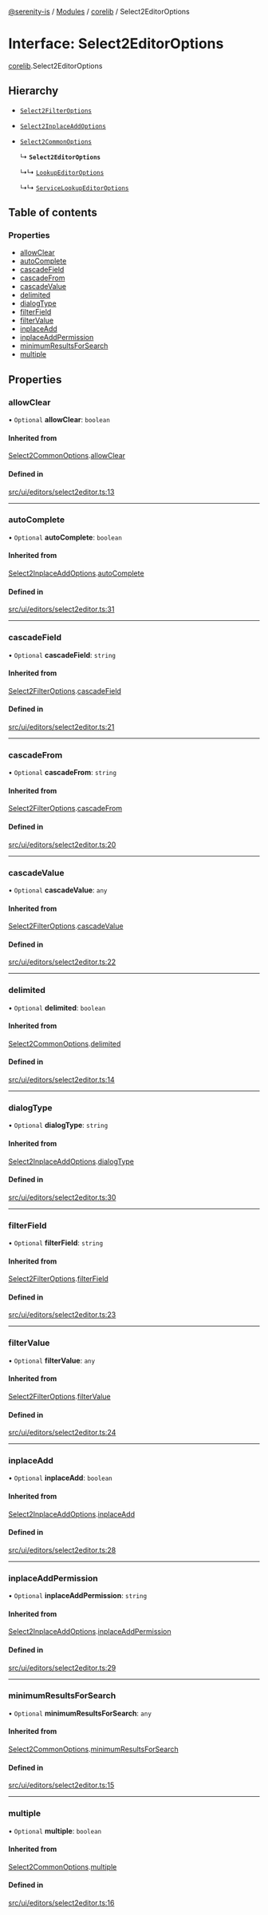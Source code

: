 [@serenity-is](../README.md) / [Modules](../modules.md) / [corelib](../modules/corelib.md) / Select2EditorOptions

# Interface: Select2EditorOptions

[corelib](../modules/corelib.md).Select2EditorOptions

## Hierarchy

- [`Select2FilterOptions`](corelib.Select2FilterOptions.md)

- [`Select2InplaceAddOptions`](corelib.Select2InplaceAddOptions.md)

- [`Select2CommonOptions`](corelib.Select2CommonOptions.md)

  ↳ **`Select2EditorOptions`**

  ↳↳ [`LookupEditorOptions`](corelib.LookupEditorOptions.md)

  ↳↳ [`ServiceLookupEditorOptions`](corelib.ServiceLookupEditorOptions.md)

## Table of contents

### Properties

- [allowClear](corelib.Select2EditorOptions.md#allowclear)
- [autoComplete](corelib.Select2EditorOptions.md#autocomplete)
- [cascadeField](corelib.Select2EditorOptions.md#cascadefield)
- [cascadeFrom](corelib.Select2EditorOptions.md#cascadefrom)
- [cascadeValue](corelib.Select2EditorOptions.md#cascadevalue)
- [delimited](corelib.Select2EditorOptions.md#delimited)
- [dialogType](corelib.Select2EditorOptions.md#dialogtype)
- [filterField](corelib.Select2EditorOptions.md#filterfield)
- [filterValue](corelib.Select2EditorOptions.md#filtervalue)
- [inplaceAdd](corelib.Select2EditorOptions.md#inplaceadd)
- [inplaceAddPermission](corelib.Select2EditorOptions.md#inplaceaddpermission)
- [minimumResultsForSearch](corelib.Select2EditorOptions.md#minimumresultsforsearch)
- [multiple](corelib.Select2EditorOptions.md#multiple)

## Properties

### allowClear

• `Optional` **allowClear**: `boolean`

#### Inherited from

[Select2CommonOptions](corelib.Select2CommonOptions.md).[allowClear](corelib.Select2CommonOptions.md#allowclear)

#### Defined in

[src/ui/editors/select2editor.ts:13](https://github.com/serenity-is/serenity/blob/master/packages/corelib/src/ui/editors/select2editor.ts#L13)

___

### autoComplete

• `Optional` **autoComplete**: `boolean`

#### Inherited from

[Select2InplaceAddOptions](corelib.Select2InplaceAddOptions.md).[autoComplete](corelib.Select2InplaceAddOptions.md#autocomplete)

#### Defined in

[src/ui/editors/select2editor.ts:31](https://github.com/serenity-is/serenity/blob/master/packages/corelib/src/ui/editors/select2editor.ts#L31)

___

### cascadeField

• `Optional` **cascadeField**: `string`

#### Inherited from

[Select2FilterOptions](corelib.Select2FilterOptions.md).[cascadeField](corelib.Select2FilterOptions.md#cascadefield)

#### Defined in

[src/ui/editors/select2editor.ts:21](https://github.com/serenity-is/serenity/blob/master/packages/corelib/src/ui/editors/select2editor.ts#L21)

___

### cascadeFrom

• `Optional` **cascadeFrom**: `string`

#### Inherited from

[Select2FilterOptions](corelib.Select2FilterOptions.md).[cascadeFrom](corelib.Select2FilterOptions.md#cascadefrom)

#### Defined in

[src/ui/editors/select2editor.ts:20](https://github.com/serenity-is/serenity/blob/master/packages/corelib/src/ui/editors/select2editor.ts#L20)

___

### cascadeValue

• `Optional` **cascadeValue**: `any`

#### Inherited from

[Select2FilterOptions](corelib.Select2FilterOptions.md).[cascadeValue](corelib.Select2FilterOptions.md#cascadevalue)

#### Defined in

[src/ui/editors/select2editor.ts:22](https://github.com/serenity-is/serenity/blob/master/packages/corelib/src/ui/editors/select2editor.ts#L22)

___

### delimited

• `Optional` **delimited**: `boolean`

#### Inherited from

[Select2CommonOptions](corelib.Select2CommonOptions.md).[delimited](corelib.Select2CommonOptions.md#delimited)

#### Defined in

[src/ui/editors/select2editor.ts:14](https://github.com/serenity-is/serenity/blob/master/packages/corelib/src/ui/editors/select2editor.ts#L14)

___

### dialogType

• `Optional` **dialogType**: `string`

#### Inherited from

[Select2InplaceAddOptions](corelib.Select2InplaceAddOptions.md).[dialogType](corelib.Select2InplaceAddOptions.md#dialogtype)

#### Defined in

[src/ui/editors/select2editor.ts:30](https://github.com/serenity-is/serenity/blob/master/packages/corelib/src/ui/editors/select2editor.ts#L30)

___

### filterField

• `Optional` **filterField**: `string`

#### Inherited from

[Select2FilterOptions](corelib.Select2FilterOptions.md).[filterField](corelib.Select2FilterOptions.md#filterfield)

#### Defined in

[src/ui/editors/select2editor.ts:23](https://github.com/serenity-is/serenity/blob/master/packages/corelib/src/ui/editors/select2editor.ts#L23)

___

### filterValue

• `Optional` **filterValue**: `any`

#### Inherited from

[Select2FilterOptions](corelib.Select2FilterOptions.md).[filterValue](corelib.Select2FilterOptions.md#filtervalue)

#### Defined in

[src/ui/editors/select2editor.ts:24](https://github.com/serenity-is/serenity/blob/master/packages/corelib/src/ui/editors/select2editor.ts#L24)

___

### inplaceAdd

• `Optional` **inplaceAdd**: `boolean`

#### Inherited from

[Select2InplaceAddOptions](corelib.Select2InplaceAddOptions.md).[inplaceAdd](corelib.Select2InplaceAddOptions.md#inplaceadd)

#### Defined in

[src/ui/editors/select2editor.ts:28](https://github.com/serenity-is/serenity/blob/master/packages/corelib/src/ui/editors/select2editor.ts#L28)

___

### inplaceAddPermission

• `Optional` **inplaceAddPermission**: `string`

#### Inherited from

[Select2InplaceAddOptions](corelib.Select2InplaceAddOptions.md).[inplaceAddPermission](corelib.Select2InplaceAddOptions.md#inplaceaddpermission)

#### Defined in

[src/ui/editors/select2editor.ts:29](https://github.com/serenity-is/serenity/blob/master/packages/corelib/src/ui/editors/select2editor.ts#L29)

___

### minimumResultsForSearch

• `Optional` **minimumResultsForSearch**: `any`

#### Inherited from

[Select2CommonOptions](corelib.Select2CommonOptions.md).[minimumResultsForSearch](corelib.Select2CommonOptions.md#minimumresultsforsearch)

#### Defined in

[src/ui/editors/select2editor.ts:15](https://github.com/serenity-is/serenity/blob/master/packages/corelib/src/ui/editors/select2editor.ts#L15)

___

### multiple

• `Optional` **multiple**: `boolean`

#### Inherited from

[Select2CommonOptions](corelib.Select2CommonOptions.md).[multiple](corelib.Select2CommonOptions.md#multiple)

#### Defined in

[src/ui/editors/select2editor.ts:16](https://github.com/serenity-is/serenity/blob/master/packages/corelib/src/ui/editors/select2editor.ts#L16)

